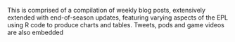 This is comprised of a  compilation of weekly blog posts, extensively extended with end-of-season updates, featuring varying aspects of the EPL using R code
to produce charts and tables. Tweets, pods and game videos are also embedded